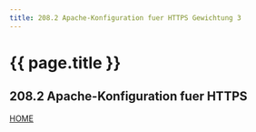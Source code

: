 ```yaml
---
title: 208.2 Apache-Konfiguration fuer HTTPS Gewichtung 3
---
```


# {{ page.title }}

## 208.2 Apache-Konfiguration fuer HTTPS

[HOME](./)

